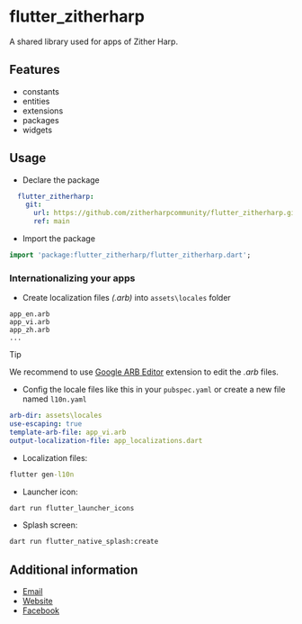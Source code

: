 # flutter_zitherharp

A shared library used for apps of Zither Harp.

## Features
- constants
- entities
- extensions
- packages
- widgets

## Usage
- Declare the package

```yaml
  flutter_zitherharp:
    git: 
      url: https://github.com/zitherharpcommunity/flutter_zitherharp.git
      ref: main
```

- Import the package

```dart
import 'package:flutter_zitherharp/flutter_zitherharp.dart';
```

### Internationalizing your apps
- Create localization files *(.arb)* into `assets\locales` folder
```
app_en.arb
app_vi.arb
app_zh.arb
...
```

> [!TIP] 
> We recommend to use [Google ARB Editor](https://marketplace.visualstudio.com/items?itemName=Google.arb-editor) extension to edit the *.arb* files.

- Config the locale files like this in your `pubspec.yaml` or create a new file named `l10n.yaml`
```yaml
arb-dir: assets\locales
use-escaping: true
template-arb-file: app_vi.arb
output-localization-file: app_localizations.dart
```

- Localization files:
```cmd
flutter gen-l10n
```

- Launcher icon:
```cmd
dart run flutter_launcher_icons
```

- Splash screen:
```cmd
dart run flutter_native_splash:create
```

## Additional information

- [Email](zh.zitherharp@gmail.com)
- [Website](http://zitherharp.dev/)
- [Facebook](https://www.facebook.com/zitherharp/)
